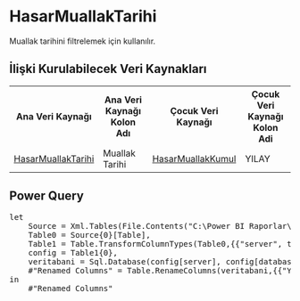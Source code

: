 <h1>HasarMuallakTarihi</h1>
Muallak tarihini filtrelemek için kullanılır. 

<h2>İlişki Kurulabilecek Veri Kaynakları</h2>
<table>
<tr>
<th>Ana Veri Kaynağı</th>
<th>Ana Veri Kaynağı Kolon Adı</th>
<th>Çocuk Veri Kaynağı</th>
<th>Çocuk Veri Kaynağı Kolon Adi</th>
</tr>
<tr>
<td><a href="../VeriKaynaklari/HasarMuallakTarihi.md">HasarMuallakTarihi</a></td>
<td>Muallak Tarihi</td>
<td><a href="../VeriKaynaklari/HasarMuallakKumul.md">HasarMuallakKumul</a></td>
<td>YILAY</td>
</tr>
</table>


<h2>Power Query</h2>
<pre>
let
    Source = Xml.Tables(File.Contents("C:\Power BI Raporlar\config.xml")),
    Table0 = Source{0}[Table],
    Table1 = Table.TransformColumnTypes(Table0,{{"server", type text}, {"database", type text}}),
    config = Table1{0},
    veritabani = Sql.Database(config[server], config[database], [Query="SELECT DISTINCT(YILAY) FROM SHASKUM where YILAY NOT LIKE '%99'"]),
    #"Renamed Columns" = Table.RenameColumns(veritabani,{{"YILAY", "Muallak Tarihi"}})
in
    #"Renamed Columns"
</pre>

